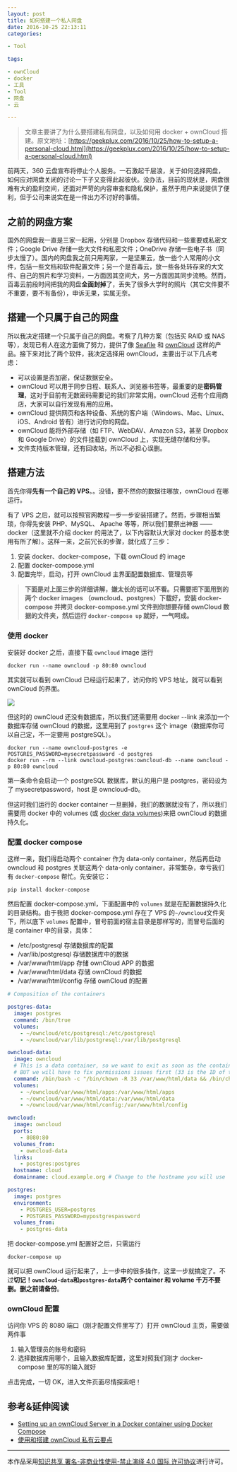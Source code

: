 ```yaml
---
layout: post
title: 如何搭建一个私人网盘
date: 2016-10-25 22:13:11
categories:

- Tool

tags:

- ownCloud
- docker
- 工具
- Tool
- 网盘
- 云

---
```


> 文章主要讲了为什么要搭建私有网盘，以及如何用 docker + ownCloud 搭建。原文地址：[https://geekplux.com/2016/10/25/how-to-setup-a-personal-cloud.html](https://geekplux.com/2016/10/25/how-to-setup-a-personal-cloud.html)

前两天，360 云盘宣布将停止个人服务。一石激起千层浪，关于如何选择网盘，如何应对网盘关闭的讨论一下子又变得此起彼伏。没办法，目前的现状是，网盘很难有大的盈利空间，还面对严苛的内容审查和隐私保护，虽然于用户来说提供了便利，但于公司来说实在是一件出力不讨好的事情。

## 之前的网盘方案

国外的网盘我一直是三家一起用，分别是 Dropbox 存储代码和一些重要或私密文件；Google Drive 存储一些大文件和私密文件；OneDrive 存储一些电子书（同步太慢了）。国内的网盘我之前只用两家，一是坚果云，放一些个人常用的小文件，包括一些文档和软件配置文件；另一个是百毒云，放一些各处转存来的大文件、自己的照片和学习资料，一方面因其空间大，另一方面因其同步流畅。然而，百毒云前段时间把我的网盘**全面封掉**了，丢失了很多大学时的照片（其它文件要不不重要，要不有备份），申诉无果，实属无奈。

## 搭建一个只属于自己的网盘

所以我决定搭建一个只属于自己的网盘。考察了几种方案（包括买 RAID 或 NAS 等），发现已有人在这方面做了努力，提供了像 [Seafile](https://www.seafile.com/home/) 和 [ownCloud](https://owncloud.org/) 这样的产品。接下来对比了两个软件，我决定选择用 ownCloud，主要出于以下几点考虑：

- 可以设置是否加密，保证数据安全。
- ownCloud 可以用于同步日程、联系人、浏览器书签等，最重要的是**密码管理**，这对于目前有无数密码需要记的我们非常实用。ownCloud 还有个应用商店，大家可以自行发现有用的应用。
- ownCloud 提供网页和各种设备、系统的客户端（Windows、Mac、Linux、iOS、Android 皆有）进行访问你的网盘。
- ownCloud 能将外部存储（如 FTP、WebDAV、Amazon S3，甚至 Dropbox 和 Google Drive）的文件挂载到 ownCloud 上，实现无缝存储和分享。
- 文件支持版本管理，还有回收站，所以不必担心误删。

## 搭建方法

首先你得**先有一个自己的 VPS**。。没错，要不然你的数据往哪放，ownCloud 在哪运行。

有了 VPS 之后，就可以按照官网教程一步一步安装搭建了。然而，步骤相当繁琐，你得先安装 PHP、MySQL、 Apache 等等，所以我们要祭出神器 —— docker（这里就不介绍 docker 的用法了，以下内容默认大家对 docker 的基本使用有所了解）。这样一来，之前冗长的步骤，就化成了三步：

1. 安装 docker、docker-compose，下载 ownCloud 的 image
2. 配置 docker-compose.yml
3. 配置完毕，启动，打开 ownCloud 主界面配置数据库、管理员等

> **下面是对上面三步的详细讲解，嫌太长的话可以不看。只需要把下面用到的两个 docker images （owncloud、postgres）下载好，安装 docker-compose 并拷贝 docker-compose.yml 文件到你想要存储 ownCloud 数据的文件夹，然后运行 `docker-compose up` 就好，一气呵成。**

### 使用 docker

安装好 docker 之后，直接下载 `owncloud` image 运行

```
docker run --name owncloud -p 80:80 owncloud
```

其实就可以看到 ownCloud 已经运行起来了，访问你的 VPS 地址，就可以看到 ownCloud 的界面。

![](https://geekpluxblog.oss-cn-hongkong.aliyuncs.com/docker-owncloud-1.png)

但这时的 ownCloud 还没有数据库，所以我们还需要用 docker --link 来添加一个数据库存储 ownCloud 的数据，这里用到了 `postgres` 这个 image（数据库你可以自己定，不一定要用 postgreSQL）。

```
docker run --name owncloud-postgres -e POSTGRES_PASSWORD=mysecretpassword -d postgres
docker run --rm --link owncloud-postgres:owncloud-db --name owncloud -p 80:80 owncloud
```

第一条命令会启动一个 postgreSQL 数据库，默认的用户是 postgres，密码设为了 mysecretpassword，host 是 owncloud-db。

但这时我们运行的 docker container 一旦删掉，我们的数据就没有了，所以我们需要用 docker 中的 volumes (或 [docker data volumes](https://docs.docker.com/userguide/dockervolumes/#creating-and-mounting-a-data-volume-container))来把 ownCloud 的数据持久化。

### 配置 docker compose

这样一来，我们得启动两个 container 作为 data-only container，然后再启动 owncloud 和 postgres 关联这两个 data-only container，非常繁杂，幸亏我们有 `docker-compose` 帮忙。先安装它：

```
pip install docker-compose
```

然后配置 docker-compose.yml，下面配置中的 `volumes` 就是在配置数据持久化的目录结构。由于我把 docker-compose.yml 存在了 VPS 的`~/owncloud`文件夹下，所以底下 `volumes` 配置中，冒号前面的宿主目录是那样写的，而冒号后面的是 container 中的目录，具体：

- /etc/postgresql 存储数据库的配置
- /var/lib/postgresql 存储数据库中的数据
- /var/www/html/app 存储 ownCloud APP 的数据
- /var/www/html/data 存储 ownCloud 的数据
- /var/www/html/config 存储 ownCloud 的配置

```yml
# Composition of the containers

postgres-data:
  image: postgres
  command: /bin/true
  volumes:
    - ~/owncloud/etc/postgresql:/etc/postgresql
    - ~/owncloud/var/lib/postgresql:/var/lib/postgresql

owncloud-data:
  image: owncloud
  # This is a data container, so we want to exit as soon as the container is created
  # BUT we will have to fix permissions issues first (33 is the ID of the www-data user)
  command: /bin/bash -c "/bin/chown -R 33 /var/www/html/data && /bin/chown -R 33 /var/www/html/config"
  volumes:
    - ~/owncloud/var/www/html/apps:/var/www/html/apps
    - ~/owncloud/var/www/html/data:/var/www/html/data
    - ~/owncloud/var/www/html/config:/var/www/html/config

owncloud:
  image: owncloud
  ports:
    - 8080:80
  volumes_from:
    - owncloud-data
  links:
    - postgres:postgres
  hostname: cloud
  domainname: cloud.example.org # Change to the hostname you will use

postgres:
  image: postgres
  environment:
    - POSTGRES_USER=postgres
    - POSTGRES_PASSWORD=mypostgrespassword
  volumes_from:
    - postgres-data
```

把 docker-compose.yml 配置好之后，只需运行

```
docker-compose up
```

就可以把 ownCloud 运行起来了，上一步中的很多操作，这里一步就搞定了。不过**切记！`owncloud-data`和`postgres-data`两个 container 和 volume 千万不要删。删之前请备份**。

### ownCloud 配置

访问你 VPS 的 8080 端口（刚才配置文件里写了）打开 ownCloud 主页，需要做两件事

1. 输入管理员的账号和密码
2. 选择数据库用哪个，且输入数据库配置，这里对照我们刚才 docker-compose 里的写的输入就好

点击完成，一切 OK，进入文件页面尽情探索吧！

## 参考&延伸阅读

- [Setting up an ownCloud Server in a Docker container using Docker Compose](http://blog.securem.eu/serverside/2015/08/25/setting-up-owncloud-server-in-a-docker-container/)
- [使用和搭建 ownCloud 私有云要点](https://github.com/vector090/vector090.github.io/wiki/%E4%BD%BF%E7%94%A8%E5%92%8C%E6%90%AD%E5%BB%BAownCloud%E7%A7%81%E6%9C%89%E4%BA%91%E8%A6%81%E7%82%B9)

---

本作品采用[知识共享 署名-非商业性使用-禁止演绎 4.0 国际 许可协议](http://creativecommons.org/licenses/by-nc-nd/4.0/)进行许可。
